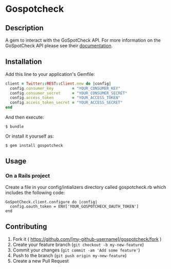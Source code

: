 # Gospotcheck

## Description

A gem to interact with the GoSpotCheck API. For more information on the GoSpotCheck API please see their [documentation](http://docs.gsc.apiary.io/).

## Installation

Add this line to your application's Gemfile:

```ruby
client = Twitter::REST::Client.new do |config|
  config.consumer_key        = "YOUR_CONSUMER_KEY"
  config.consumer_secret     = "YOUR_CONSUMER_SECRET"
  config.access_token        = "YOUR_ACCESS_TOKEN"
  config.access_token_secret = "YOUR_ACCESS_SECRET"
end
```

And then execute:

    $ bundle

Or install it yourself as:

    $ gem install gospotcheck

## Usage

### On a Rails project

Create a file in your config/intializers directory called gospotcheck.rb which includes the following code:

```
GoSpotCheck.client.configure do |config|
  config.oauth_token = ENV['YOUR_GOSPOTCHECK_OAUTH_TOKEN']
end
```

## Contributing

1. Fork it ( https://github.com/[my-github-username]/gospotcheck/fork )
2. Create your feature branch (`git checkout -b my-new-feature`)
3. Commit your changes (`git commit -am 'Add some feature'`)
4. Push to the branch (`git push origin my-new-feature`)
5. Create a new Pull Request
